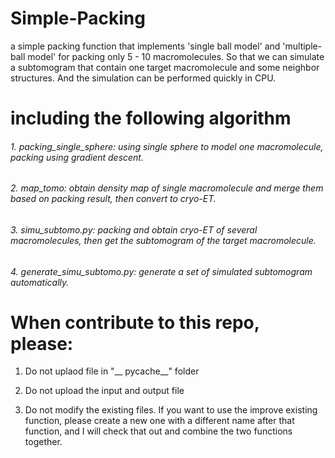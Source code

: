 # Simple-Packing
a simple packing function that implements 'single ball model' and 'multiple-ball model' for packing only 5 - 10 macromolecules. So that we can simulate a subtomogram that contain one target macromolecule and some neighbor structures. And the simulation can be performed quickly in CPU.


# including the following algorithm
###### 1. packing_single_sphere: using single sphere to model one macromolecule, packing using gradient descent.

###### 2. map_tomo: obtain density map of single macromolecule and merge them based on packing result, then convert to cryo-ET.

###### 3. simu_subtomo.py: packing and obtain cryo-ET of several macromolecules, then get the subtomogram of the target macromolecule.

###### 4. generate_simu_subtomo.py: generate a set of simulated subtomogram automatically.


# When contribute to this repo, please:

1. Do not uplaod file in "__ pycache__" folder

2. Do not upload the input and output file

3. Do not modify the existing files. If you want to use the improve existing function, please create a new one with a different name after that function, and I will check that out and combine the two functions together.

